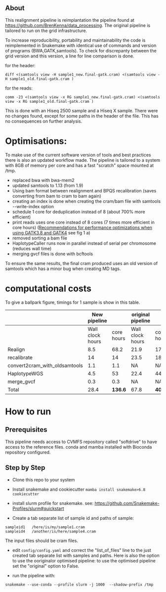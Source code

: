 ## About
This realignment pipeline is reimplantation the pipeline found at https://github.com/BrenKenna/data_processing. The original pipeline is tailored to run on the grid infrastructure.

To increase reproducibility, portability and maintainability the code is reimplemented in Snakemake with identical use of commands and version of programs (BWA,GATK,samtools). To check for discrepanty between the grid version and this version, a line for line comparison is done.

for the header:

`diff <(samtools view -H sample1_new.final-gatk.cram) <(samtools view -H sample1_old.final-gatk.cram )`

for the reads:

`comm -23 <(samtools view -x RG sample1_new.final-gatk.cram) <(samtools view -x RG sample1_old.final-gatk.cram )`

This is done with an Hiseq 2500 sample and a Hiseq X sample. There were no changes found, except for some paths in the header of the file. This has no consequences on further analysis.


# Optimisations:
To make use of the current software version of tools and best practices there is also an updated workflow made. The pipeline is tailored to a system with 8GB of memory per core and has a fast "scratch" space mounted at /tmp.

- replaced bwa with bwa-mem2 
- updated samtools to 1.13 (from 1.9)
- Using bam format between realignment and BPQS recalibration (saves converting from bam to cram to bam again)
- creating an index is done when creating the cram/bam file with samtools --write-index option
- schedule 1 core for deduplication instead of 8 (about 700% more efficient)
- print reads uses one core instead of 8 cores (7 times more efficient in core hours) ([Recommendations for performance optimizations when using GATK3.8 and GATK4](https://www.ncbi.nlm.nih.gov/pmc/articles/PMC6842142/) see fig 1 a)
- removed sorting a bam file
- HaplotypeCaller runs now in parallel instead of serial per chromosome (reduces wall time)
- merging gvcf files is done with bcftools 

To ensure the same results, the final cram produced uses an old version of samtools which has a minor bug when creating MD tags.



# computational costs

To give a ballpark figure, timings for 1 sample is show in this table.

|                                 | New pipeline     |            | original pipeline |            |
|---------------------------------|------------------|------------|-------------------|------------|
|                                 | Wall clock hours | core hours | Wall clock hours  | core hours |
| Realign                         | 8.5              | 68.2       | 21.9              | 174.9      |
| recalibrate                     | 14               | 14         | 23.5              | 187.8      |
| convert2cram_with_oldsamtools   | 1.1              | 1.1        | NA                | NA         |
| HaplotypeWGS  | 4.5              | 53         | 22.4              | 44.8       |
| merge_gvcf                      | 0.3              | 0.3        | NA                | NA         |
| Total                           | 28.4             | **136.6**      | 67.8              | **407.5**      |


# How to run

## Prerequisites
This pipeline needs access to CVMFS repository called "softdrive" to have access to the reference files.
conda and mamba installed with Bioconda repository configured.

## Step by Step
- Clone this repo to your  system

- Install snakemake and cookiecutter
```mamba install snakemake>6.8 cookiecutter```

- install slurm profile for snakemake. see: https://github.com/Snakemake-Profiles/slurm#quickstart

- Create a tab separate list  of sample id and paths of sample:

```
sampleid1	/here/is/my/sample1.cram
sampleid4	/another/is/here/sample4.cram
```
The input files should be cram files.

- edit `config/config.yaml` and correct the "list_of_files" line to the just created tab separate list with samples and paths.
Here is also the option to use the ooriginalor optimised pipeline: to use the optimised pipeline set the  "original" option to False.

- run the pipeline with:

```
snakemake --use-conda --profile slurm -j 1000  --shadow-prefix /tmp
```
 